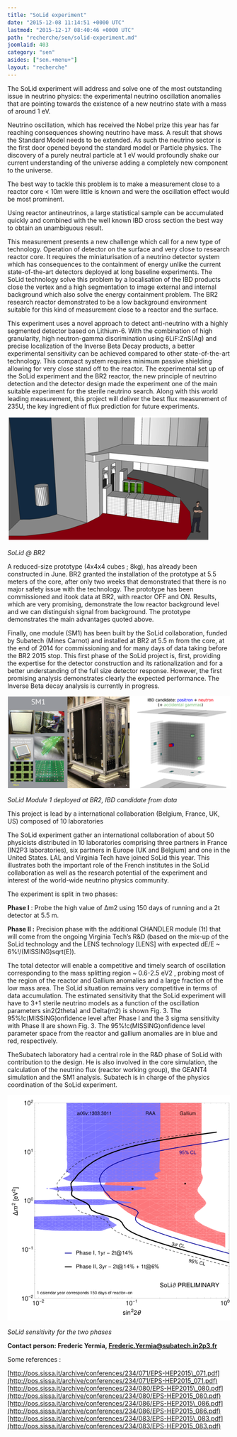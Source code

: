```yaml
---
title: "SoLid experiment"
date: "2015-12-08 11:14:51 +0000 UTC"
lastmod: "2015-12-17 08:40:46 +0000 UTC"
path: "recherche/sen/solid-experiment.md"
joomlaid: 403
category: "sen"
asides: ["sen.+menu+"]
layout: "recherche"
---
```

The SoLid experiment will address and solve one of the most outstanding issue in neutrino physics: the experimental neutrino oscillation anomalies that are pointing towards the existence of a new neutrino state with a mass of around 1 eV.

Neutrino oscillation, which has received the Nobel prize this year has far reaching consequences showing neutrino have mass. A result that shows the Standard Model needs to be extended. As such the neutrino sector is the first door opened beyond the standard model or Particle physics. The discovery of a purely neutral particle at 1 eV would profoundly shake our current understanding of the universe adding a completely new component to the universe.

The best way to tackle this problem is to make a measurement close to a reactor core < 10m were little is known and were the oscillation effect would be most prominent.

Using reactor antineutrinos, a large statistical sample can be accumulated quickly and combined with the well known IBD cross section the best way to obtain an unambiguous result.

This measurement presents a new challenge which call for a new type of technology. Operation of detector on the surface and very close to research reactor core. It requires the miniaturisation of a neutrino detector system which has consequences to the containment of energy unlike the current state-of-the-art detectors deployed at long baseline experiments. The SoLid technology solve this problem by a localisation of the IBD products close the vertex and a high segmentation to image external and internal background which also solve the energy containment problem. The BR2 research reactor demonstrated to be a low background environment suitable for this kind of measurement close to a reactor and the surface.

This experiment uses a novel approach to detect anti-neutrino with a highly segmented detector based on Lithium-6. With the combination of high granularity, high neutron-gamma discrimination using 6LiF:ZnS(Ag) and precise localization of the Inverse Beta Decay products, a better experimental sensitivity can be achieved compared to other state-of-the-art technology. This compact system requires minimum passive shielding allowing for very close stand off to the reactor. The experimental set up of the SoLid experiment and the BR2 reactor, the new principle of neutrino detection and the detector design made the experiment one of the main suitable experiment for the sterile neutrino search. Along with this world leading measurement, this project will deliver the best flux measurement of 235U, the key ingredient of flux prediction for future experiments.

![solid1](images/Solid/solid1.png)

_SoLid @ BR2_

A reduced-size prototype (4x4x4 cubes ; 8kg), has already been constructed in June. BR2 granted the installation of the prototype at 5.5 meters of the core, after only two weeks that demonstrated that there is no major safety issue with the technology. The prototype has been commissioned and itook data at BR2, with reactor OFF and ON. Results, which are very promising, demonstrate the low reactor background level and we can distinguish signal from background. The prototype demonstrates the main advantages quoted above.

Finally, one module (SM1) has been built by the SoLid collaboration, funded by Subatech (Mines Carnot) and installed at BR2 at 5.5 m from the core, at the end of 2014 for commissioning and for many days of data taking before the BR2 2015 stop. This first phase of the SoLid project is, first, providing the expertise for the detector construction and its rationalization and for a better understanding of the full size detector response. However, the first promising analysis demonstrates clearly the expected performance. The Inverse Beta decay analysis is currently in progress.

![solid2](images/Solid/solid2.png)

_SoLid Module 1 deployed at BR2, IBD candidate from data_

This project is lead by a international collaboration (Belgium, France, UK, US) composed of 10 laboratories

The SoLid experiment gather an international collaboration of about 50 physicists distributed in 10 laboratories comprising three partners in France (IN2P3 laboratories), six partners in Europe (UK and Belgium) and one in the United States. LAL and Virginia Tech have joined SoLid this year. This illustrates both the important role of the French institutes in the SoLid collaboration as well as the research potential of the experiment and interest of the world-wide neutrino physics community.

The experiment is split in two phases:

**Phase I** : Probe the high value of ∆m2 using 150 days of running and a 2t detector at 5.5 m.

**Phase II :** Precision phase with the additional CHANDLER module (1t) that will come from the ongoing Virginia Tech’s R&D (based on the mix-up of the SoLid technology and the LENS technology \[LENS\] with expected dE/E ~ 6%!/(MISSING)sqrt(E)).

The total detector will enable a competitive and timely search of oscillation corresponding to the mass splitting region ~ 0.6-2.5 eV2 , probing most of the region of the reactor and Gallium anomalies and a large fraction of the low mass area. The SoLid situation remains very competitive in terms of data accumulation. The estimated sensitivity that the SoLid experiment will have to 3+1 sterile neutrino models as a function of the oscillation parameters sin2(2theta) and Delta(m2) is shown Fig. 3. The 95%!c(MISSING)onfidence level after Phase I and the 3 sigma sensitivity with Phase II are shown Fig. 3. The 95%!c(MISSING)onfidence level parameter space from the reactor and gallium anomalies are in blue and red, respectively.

TheSubatech laboratory had a central role in the R&D phase of SoLid with contribution to the design. He is also involved in the core simulation, the calculation of the neutrino flux (reactor working group), the GEANT4 simulation and the SM1 analysis. Subatech is in charge of the physics coordination of the SoLid experiment.

![solid3](images/Solid/solid3.png)

_SoLid sensitivity for the two phases_

**Contact person: Frederic Yermia, [Frederic.Yermia@subatech.in2p3.fr](mailto:Frederic.Yermia@subatech.in2p3.fr)**

Some references :

[http://pos.sissa.it/archive/conferences/234/071/EPS-HEP2015\_071.pdf](http://pos.sissa.it/archive/conferences/234/071/EPS-HEP2015_071.pdf)[http://pos.sissa.it/archive/conferences/234/080/EPS-HEP2015\_080.pdf](http://pos.sissa.it/archive/conferences/234/080/EPS-HEP2015_080.pdf)[http://pos.sissa.it/archive/conferences/234/086/EPS-HEP2015\_086.pdf](http://pos.sissa.it/archive/conferences/234/086/EPS-HEP2015_086.pdf)[http://pos.sissa.it/archive/conferences/234/083/EPS-HEP2015\_083.pdf](http://pos.sissa.it/archive/conferences/234/083/EPS-HEP2015_083.pdf)
